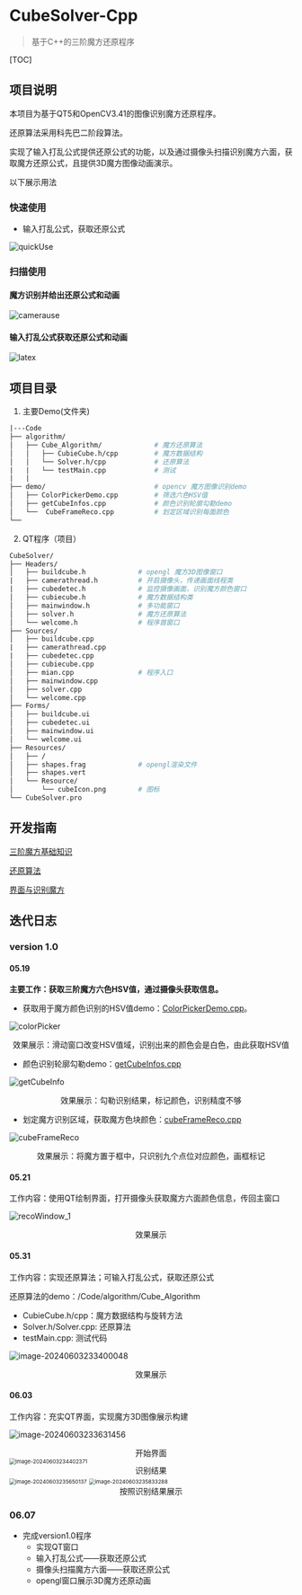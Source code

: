 # CubeSolver-Cpp
> 基于C++的三阶魔方还原程序

[TOC]

## 项目说明

本项目为基于QT5和OpenCV3.41的图像识别魔方还原程序。

还原算法采用科先巴二阶段算法。

实现了输入打乱公式提供还原公式的功能，以及通过摄像头扫描识别魔方六面，获取魔方还原公式，且提供3D魔方图像动画演示。

以下展示用法

### 快速使用

- 输入打乱公式，获取还原公式

![quickUse](https://raw.githubusercontent.com/Rdjroot/Img_beds/master/img/202406082308034.gif)

### 扫描使用

#### 魔方识别并给出还原公式和动画

![camerause](https://raw.githubusercontent.com/Rdjroot/Img_beds/master/img/202406082309082.gif)

#### 输入打乱公式获取还原公式和动画

![latex](https://raw.githubusercontent.com/Rdjroot/Img_beds/master/img/202406082310234.gif)

## 项目目录

1. 主要Demo(文件夹)

```makefile
|---Code
├── algorithm/                    
│   ├── Cube_Algorithm/				# 魔方还原算法
│   │   ├── CubieCube.h/cpp			# 魔方数据结构
│   │   └── Solver.h/cpp			# 还原算法
|	|  	└── testMain.cpp			# 测试
|	|
├── demo/                           # opencv 魔方图像识别demo
│   ├── ColorPickerDemo.cpp			# 筛选六色HSV值
│   ├── getCubeInfos.cpp			# 颜色识别轮廓勾勒demo
│   └──  CubeFrameReco.cpp			# 划定区域识别每面颜色
└── 
```

2. QT程序（项目）

```makefile
CubeSolver/
├── Headers/
│   ├── buildcube.h				# opengl 魔方3D图像窗口
|	├── camerathread.h 			# 开启摄像头，传递画面线程类
|	├── cubedetec.h 			# 监控摄像画面，识别魔方颜色窗口
│   ├── cubiecube.h				# 魔方数据结构类
│   ├── mainwindow.h			# 多功能窗口
│   ├── solver.h				# 魔方还原算法
│   └── welcome.h				# 程序首窗口
├── Sources/
│   ├── buildcube.cpp				
|	├── camerathread.cpp 			
|	├── cubedetec.cpp			
│   ├── cubiecube.cpp				
│   ├── mian.cpp				# 程序入口
│   ├── mainwindow.cpp			
│   ├── solver.cpp				
│   └── welcome.cpp				
├── Forms/
│   ├── buildcube.ui
│   ├── cubedetec.ui
│   ├── mainwindow.ui
│   └── welcome.ui
├── Resources/
│   ├── /
│   ├── shapes.frag				# opengl渲染文件
│   ├── shapes.vert
│   └── Resource/
│   	└── cubeIcon.png		# 图标
└── CubeSolver.pro
```

## 开发指南

[三阶魔方基础知识](./Documents/三阶魔方知识.md)

[还原算法](./Documents/魔方还原算法.md)

[界面与识别魔方](./Documents/界面与魔方识别.md)

## 迭代日志

### version 1.0

#### 05.19

**主要工作：获取三阶魔方六色HSV值，通过摄像头获取信息。**

- 获取用于魔方颜色识别的HSV值demo：[ColorPickerDemo.cpp](./Code/demo/ColorPickerDemo.cpp)。

![colorPicker](https://raw.githubusercontent.com/Rdjroot/Img_beds/master/img/202405221124215.png)

<center>效果展示：滑动窗口改变HSV值域，识别出来的颜色会是白色，由此获取HSV值</center>

- 颜色识别轮廓勾勒demo：[getCubeInfos.cpp](./Code/demo/getCubeInfos.cpp)

![getCubeInfo](https://raw.githubusercontent.com/Rdjroot/Img_beds/master/img/202405221130392.png)

<center>效果展示：勾勒识别结果，标记颜色，识别精度不够</center>

- 划定魔方识别区域，获取魔方色块颜色：[cubeFrameReco.cpp](./Code/demo/cubeFrameReco.cpp)

![cubeFrameReco](https://raw.githubusercontent.com/Rdjroot/Img_beds/master/img/202405221141785.png)

<center>效果展示：将魔方置于框中，只识别九个点位对应颜色，画框标记</center>

#### 05.21

工作内容：使用QT绘制界面，打开摄像头获取魔方六面颜色信息，传回主窗口

![recoWindow_1](https://raw.githubusercontent.com/Rdjroot/Img_beds/master/img/202405221147078.gif)

<center>效果展示</center>

#### 05.31

工作内容：实现还原算法；可输入打乱公式，获取还原公式

还原算法的demo：/Code/algorithm/Cube_Algorithm

- CubieCube.h/cpp：魔方数据结构与旋转方法
- Solver.h/Solver.cpp: 还原算法
- testMain.cpp: 测试代码

![image-20240603233400048](https://raw.githubusercontent.com/Rdjroot/Img_beds/master/img/202406032334158.png)

<center>效果展示</center>

#### 06.03

工作内容：充实QT界面，实现魔方3D图像展示构建

![image-20240603233631456](https://raw.githubusercontent.com/Rdjroot/Img_beds/master/img/202406032336507.png)

<center>开始界面</center>

<img src="https://raw.githubusercontent.com/Rdjroot/Img_beds/master/img/202406032344444.png" alt="image-20240603234402371" style="zoom:67%;" />

<center>识别结果</center>

<img src="https://raw.githubusercontent.com/Rdjroot/Img_beds/master/img/202406032356179.png" alt="image-20240603235650137" style="zoom:67%;" />

<img src="https://raw.githubusercontent.com/Rdjroot/Img_beds/master/img/202406032358331.png" alt="image-20240603235833288" style="zoom:67%;" />

<center>按照识别结果展示</center>

### 06.07

- 完成version1.0程序
  - 实现QT窗口
  - 输入打乱公式——获取还原公式
  - 摄像头扫描魔方六面——获取还原公式
  - opengl窗口展示3D魔方还原动画

